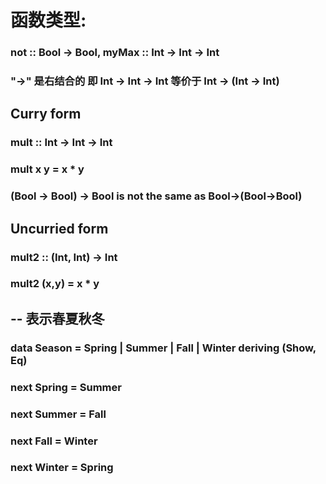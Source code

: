 # 函数类型: 
### not :: Bool -> Bool, myMax :: Int -> Int -> Int
### "->" 是右结合的 即 Int -> Int -> Int 等价于 Int -> (Int -> Int)

## Curry form
### mult :: Int -> Int -> Int
### mult x y = x * y
### (Bool -> Bool) -> Bool is not the same as Bool->(Bool->Bool)

## Uncurried form
### mult2 :: (Int, Int) -> Int
### mult2 (x,y) = x * y

## -- 表示春夏秋冬
### data Season = Spring | Summer | Fall | Winter deriving (Show, Eq)


### next Spring = Summer
### next Summer = Fall
### next Fall = Winter
### next Winter = Spring
